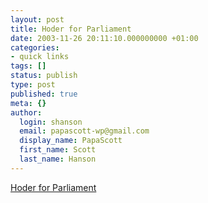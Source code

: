 ```yaml
---
layout: post
title: Hoder for Parliament
date: 2003-11-26 20:11:10.000000000 +01:00
categories:
- quick links
tags: []
status: publish
type: post
published: true
meta: {}
author:
  login: shanson
  email: papascott-wp@gmail.com
  display_name: PapaScott
  first_name: Scott
  last_name: Hanson
---
```

<p><a title="Hossein Derakhshan to stand for election in Iran" href="http://hoder.com/weblog/archives/008941.shtml">Hoder for Parliament</a></p>
